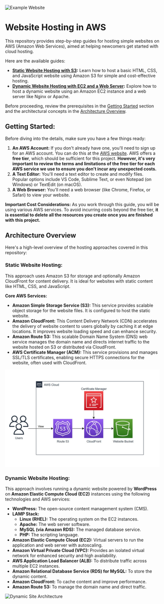 ![Example Website](docs/exampleDomain.jpg)

<!---
## To-Do List:
- add authentication and authorization phase
- review IAM policy permisions for SES
- review any best practices SES configuration
- align order of iam statements throughout
- review lambda proxy integration for contactForm
- add dynamic website hosting with containers (date TBD)
-->

# Website Hosting in AWS

This repository provides step-by-step guides for hosting simple websites on AWS (Amazon Web Services), aimed at helping newcomers get started with cloud hosting.

Here are the available guides:

* **[Static Website Hosting with S3](docs/staticWebsite/README.md):** Learn how to host a basic HTML, CSS, and JavaScript website using Amazon S3 for simple and cost-effective hosting.
* **[Dynamic Website Hosting with EC2 and a Web Server](docs/dynamicWebsite/README.md):** Explore how to host a dynamic website using an Amazon EC2 instance and a web server like Nginx or Apache.

Before proceeding, review the prerequisites in the [Getting Started](#getting-started) section and the architectural concepts in the [Architecture Overview](#architecture-overview).


## Getting Started:

Before diving into the details, make sure you have a few things ready:

1.  **An AWS Account:** If you don't already have one, you'll need to sign up for an AWS account. You can do this at the [AWS website](https://aws.amazon.com/). AWS offers a **free tier**, which should be sufficient for this project. **However, it's very important to review the terms and limitations of the free tier for each AWS service we use to ensure you don't incur any unexpected costs.**
2.  **A Text Editor:** You'll need a text editor to create and modify files. Popular options include VS Code, Sublime Text, or even Notepad (on Windows) or TextEdit (on macOS).
3.  **A Web Browser:** You'll need a web browser (like Chrome, Firefox, or Safari) to view your website.

**Important Cost Considerations:** As you work through this guide, you will be using various AWS services. To avoid incurring costs beyond the free tier, **it is essential to delete all the resources you create once you are finished with this project.**

## Architecture Overview

Here's a high-level overview of the hosting approaches covered in this repository:

### Static Website Hosting:

This approach uses Amazon S3 for storage and optionally Amazon CloudFront for content delivery. It is ideal for websites with static content like HTML, CSS, and JavaScript.

**Core AWS Services:**

- **Amazon Simple Storage Service (S3):** This service provides scalable object storage for the website files. It is configured to host the static website.
- **Amazon CloudFront:** This Content Delivery Network (CDN) accelerates the delivery of website content to users globally by caching it at edge locations. It improves website loading speed and can enhance security.
- **Amazon Route 53:** This scalable Domain Name System (DNS) web service manages the domain name and directs internet traffic to the website hosted on S3 or distributed via CloudFront.
- **AWS Certificate Manager (ACM):** This service provisions and manages SSL/TLS certificates, enabling secure HTTPS connections for the website, often used with CloudFront.

![Static Site Architecture](docs/staticSiteArch.jpg)

### Dynamic Website Hosting:

This approach involves running a dynamic website powered by **WordPress** on **Amazon Elastic Compute Cloud (EC2)** instances using the following technologies and AWS services:

- **WordPress:** The open-source content management system (CMS).
- **LAMP Stack:**
    - **Linux (RHEL):** The operating system on the EC2 instances.
    - **Apache:** The web server software.
    - **MySQL (via Amazon RDS):** The managed database service.
    - **PHP:** The scripting language.
- **Amazon Elastic Compute Cloud (EC2):** Virtual servers to run the application and web server with autoscaling.
- **Amazon Virtual Private Cloud (VPC):** Provides an isolated virtual network for enhanced security and high availability.
- **AWS Application Load Balancer (ALB):** To distribute traffic across multiple EC2 instances.
- **Amazon Relational Database Service (RDS) for MySQL:** To store the dynamic content.
- **Amazon CloudFront:** To cache content and improve performance.
- **Amazon Route 53:** To manage the domain name and direct traffic.

![Dynamic Site Architecture](docs/dynamicSiteArch.jpg)